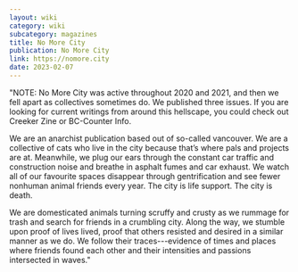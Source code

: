 ```yaml
---
layout: wiki
category: wiki
subcategory: magazines
title: No More City
publication: No More City
link: https://nomore.city
date: 2023-02-07
---
```


"NOTE: No More City was active throughout 2020 and 2021, and then we fell apart as collectives sometimes do. We published three issues. If you are looking for current writings from around this hellscape, you could check out Creeker Zine or BC-Counter Info.

We are an anarchist publication based out of so-­called vancouver. We are a collective of cats who live in the city because that’s where pals and projects are at. Meanwhile, we plug our ears through the constant car traffic and construction noise and breathe in asphalt fumes and car exhaust. We watch all of our favourite spaces disappear through gentrification and see fewer non­human animal friends every year. The city is life ­support. The city is death.

We are domesticated animals turning scruffy and crusty as we rummage for trash and search for friends in a crumbling city. Along the way, we stumble upon proof of lives lived, proof that others resisted and desired in a similar manner as we do. We follow their traces---evidence of times and places where friends found each other and their intensities and passions intersected in waves."
